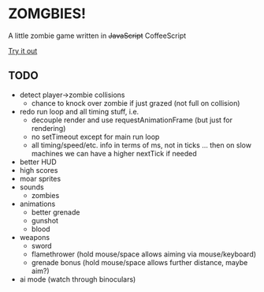 # ZOMGBIES!

A little zombie game written in ~~JavaScript~~ CoffeeScript

[Try it out](http://jenseng.github.io/zomgbies)

## TODO

* detect player->zombie collisions
  * chance to knock over zombie if just grazed (not full on collision)
* redo run loop and all timing stuff, i.e.
  * decouple render and use requestAnimationFrame (but just for rendering)
  * no setTimeout except for main run loop
  * all timing/speed/etc. info in terms of ms, not in ticks ... then on
    slow machines we can have a higher nextTick if needed
* better HUD
* high scores
* moar sprites
* sounds
  * zombies
* animations
  * better grenade
  * gunshot
  * blood
* weapons
  * sword
  * flamethrower (hold mouse/space allows aiming via mouse/keyboard)
  * grenade bonus (hold mouse/space allows further distance, maybe aim?)
* ai mode (watch through binoculars)
